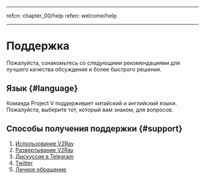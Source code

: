 * * *

refcn: chapter_00/help refen: welcome/help

* * *

# Поддержка

Пожалуйста, ознакомьтесь со следующими рекомендациями для лучшего качества обсуждения и более быстрого решения.

## Язык {#language}

Команда Project V поддерживает китайский и английский языки. Пожалуйста, выберите тот, который вам знаком, для вопросов.

## Способы получения поддержки {#support}

1. [Использование V2Ray](https://github.com/v2ray/v2ray-core/issues)
2. [Развертывание V2Ray](https://github.com/v2ray/planning)
3. [Дискуссия в Telegram](tg.md)
4. [Twitter](https://twitter.com/projectv2ray)
5. [Личное обращение](pgp.md)